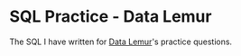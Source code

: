 # SQL Practice - Data Lemur
The SQL I have written for [Data Lemur](https://datalemur.com/)'s practice questions.
